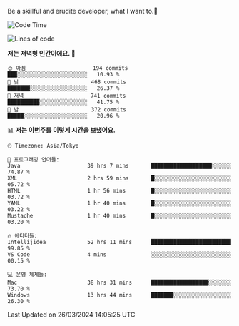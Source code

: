Be a skillful and erudite developer, what I want to.👶

<!--START_SECTION:waka-->
![Code Time](http://img.shields.io/badge/Code%20Time-599%20hrs%2059%20mins-blue)

![Lines of code](https://img.shields.io/badge/%EC%A0%80%EB%8A%94%20%EC%97%AC%ED%83%9C%EA%B9%8C%EC%A7%80%20-1.1%20million%20%EC%A4%84%EC%9D%98%20%EC%BD%94%EB%93%9C%EB%A5%BC%20%EC%9E%91%EC%84%B1%ED%96%88%EC%96%B4%EC%9A%94.-blue)

**저는 저녁형 인간이에요. 🦉** 

```text
🌞 아침                     194 commits         ███░░░░░░░░░░░░░░░░░░░░░░   10.93 % 
🌆 낮　                     468 commits         ███████░░░░░░░░░░░░░░░░░░   26.37 % 
🌃 저녁                     741 commits         ██████████░░░░░░░░░░░░░░░   41.75 % 
🌙 밤　                     372 commits         █████░░░░░░░░░░░░░░░░░░░░   20.96 % 
```


📊 **저는 이번주를 이렇게 시간을 보냈어요.** 

```text
🕑︎ Timezone: Asia/Tokyo

💬 프로그래밍 언어들: 
Java                     39 hrs 7 mins       ███████████████████░░░░░░   74.87 % 
XML                      2 hrs 59 mins       █░░░░░░░░░░░░░░░░░░░░░░░░   05.72 % 
HTML                     1 hr 56 mins        █░░░░░░░░░░░░░░░░░░░░░░░░   03.72 % 
YAML                     1 hr 40 mins        █░░░░░░░░░░░░░░░░░░░░░░░░   03.22 % 
Mustache                 1 hr 40 mins        █░░░░░░░░░░░░░░░░░░░░░░░░   03.20 % 

🔥 에디터들: 
Intellijidea             52 hrs 11 mins      █████████████████████████   99.85 % 
VS Code                  4 mins              ░░░░░░░░░░░░░░░░░░░░░░░░░   00.15 % 

💻 운영 체제들: 
Mac                      38 hrs 31 mins      ██████████████████░░░░░░░   73.70 % 
Windows                  13 hrs 44 mins      ███████░░░░░░░░░░░░░░░░░░   26.30 % 
```


 Last Updated on 26/03/2024 14:05:25 UTC
<!--END_SECTION:waka-->
